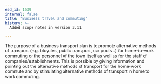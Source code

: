 ```yaml
---
esd_id: 1539
internal: false
title: "Business travel and commuting"
history: >-
  Added scope notes in version 3.11.

---
```


The purpose of a business transport plan is to promote alternative methods of transport (e.g. bicycles, public transport, car pools ..) for home-to-work commuting  or the personnel of  the town itself as well as for the staff of companies/establishments. This is possible by giving information and pointing out the alternative methods of transport for the home-work commute and by stimulating alternative methods of transport in home to work commuting.


